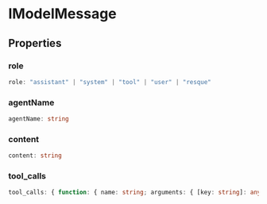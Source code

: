 # IModelMessage

## Properties

### role

```ts
role: "assistant" | "system" | "tool" | "user" | "resque"
```

### agentName

```ts
agentName: string
```

### content

```ts
content: string
```

### tool_calls

```ts
tool_calls: { function: { name: string; arguments: { [key: string]: any; }; }; }[]
```
